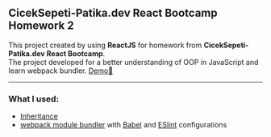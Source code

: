## CicekSepeti-Patika.dev React Bootcamp Homework 2

This project created by using **ReactJS** for homework from **CicekSepeti-Patika.dev React Bootcamp**.\
The project developed for a better understanding of OOP in JavaScript and learn webpack bundler.
[Demo:star2:](https://ciceksepeti-patika-bootcamp-hw-2.netlify.app/)

---

### What I used:

- [Inheritance](https://developer.mozilla.org/en-US/docs/Learn/JavaScript/Objects/Inheritance) 
- [webpack module bundler](https://webpack.js.org/) with [Babel](https://babeljs.io/) and [ESlint](https://eslint.org/) configurations
